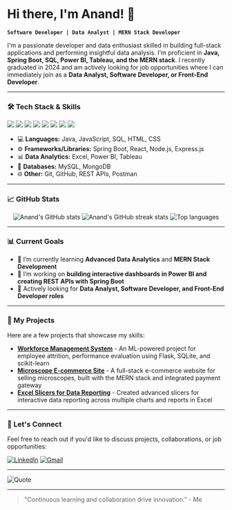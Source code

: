 # Hi there, I'm Anand! 👋

**`Software Developer | Data Analyst | MERN Stack Developer`**

I'm a passionate developer and data enthusiast skilled in building full-stack applications and performing insightful data analysis. I'm proficient in **Java, Spring Boot, SQL, Power BI, Tableau, and the MERN stack**. I recently graduated in 2024 and am actively looking for job opportunities where I can immediately join as a **Data Analyst, Software Developer, or Front-End Developer**.

---

### 🛠️ Tech Stack & Skills

<p>
  <img src="https://img.shields.io/badge/Code-Java-007396?style=for-the-badge&logo=java&logoColor=white" />
  <img src="https://img.shields.io/badge/Code-JavaScript-F7DF1E?style=for-the-badge&logo=javascript&logoColor=black" />
  <img src="https://img.shields.io/badge/Framework-Spring%20Boot-6DB33F?style=for-the-badge&logo=spring&logoColor=white" />
  <img src="https://img.shields.io/badge/Database-MySQL-4479A1?style=for-the-badge&logo=mysql&logoColor=white" />
  <img src="https://img.shields.io/badge/Data-Tableau-E97627?style=for-the-badge&logo=tableau&logoColor=white" />
  <img src="https://img.shields.io/badge/Data-Power%20BI-F2C811?style=for-the-badge&logo=powerbi&logoColor=black" />
  <img src="https://img.shields.io/badge/Frontend-React-61DAFB?style=for-the-badge&logo=react&logoColor=black" />
  <img src="https://img.shields.io/badge/Stack-MERN-439743?style=for-the-badge&logo=mongodb&logoColor=white" />
</p>

- 💻 **Languages:** Java, JavaScript, SQL, HTML, CSS
- ⚙️ **Frameworks/Libraries:** Spring Boot, React, Node.js, Express.js
- 📊 **Data Analytics:** Excel, Power BI, Tableau
- 📂 **Databases:** MySQL, MongoDB
- 🌐 **Other:** Git, GitHub, REST APIs, Postman

---

### 📈 GitHub Stats

<p align="center">
  <img src="https://github-readme-stats.vercel.app/api?username=anandmali123&show_icons=true&theme=radical" alt="Anand's GitHub stats" />
  <img src="https://github-readme-streak-stats.herokuapp.com/?user=anandmali123&theme=radical" alt="Anand's GitHub streak stats" />
  <img src="https://github-readme-stats.vercel.app/api/top-langs/?username=anandmali123&layout=compact&theme=radical" alt="Top languages" />
</p>

---

### 📊 Current Goals

- 🌱 I’m currently learning **Advanced Data Analytics** and **MERN Stack Development**
- 🔭 I’m working on **building interactive dashboards in Power BI and creating REST APIs with Spring Boot**
- 💼 Actively looking for **Data Analyst, Software Developer, and Front-End Developer roles**

---

### 🚀 My Projects

Here are a few projects that showcase my skills:

- [**Workforce Management System**](#) - An ML-powered project for employee attrition, performance evaluation using Flask, SQLite, and scikit-learn
- [**Microscope E-commerce Site**](#) - A full-stack e-commerce website for selling microscopes, built with the MERN stack and integrated payment gateway
- [**Excel Slicers for Data Reporting**](#) - Created advanced slicers for interactive data reporting across multiple charts and reports in Excel

---

### 💬 Let's Connect

Feel free to reach out if you'd like to discuss projects, collaborations, or job opportunities:

[![LinkedIn](https://img.shields.io/badge/LinkedIn-Connect-blue?style=for-the-badge&logo=linkedin)](https://www.linkedin.com/in/anand-mali-535287326/)
[![Gmail](https://img.shields.io/badge/Gmail-Contact-red?style=for-the-badge&logo=gmail&logoColor=white)](mailto:malianand247@gmail.com)

---

![Quote](https://quotes-github-readme.vercel.app/api?type=horizontal&theme=radical)

---

> "Continuous learning and collaboration drive innovation." - Me
